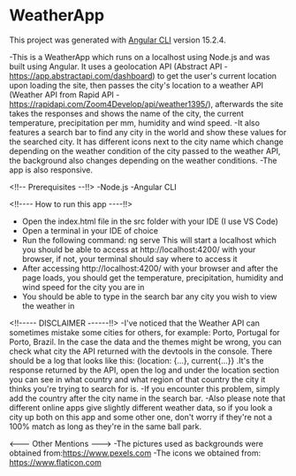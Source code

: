# WeatherApp

This project was generated with [Angular CLI](https://github.com/angular/angular-cli) version 15.2.4.

-This is a WeatherApp which runs on a localhost using Node.js and was built using Angular. It uses a geolocation API (Abstract API - https://app.abstractapi.com/dashboard) to get the user's current location upon loading the site, then passes the city's location to a weather API (Weather API from Rapid API - https://rapidapi.com/Zoom4Develop/api/weather1395/), afterwards the site takes the responses and shows the name of the city, the current temperature, precipitation per mm, humidity and wind speed.
-It also features a search bar to find any city in the world and show these values for the searched city. It has different icons next to the city name which change depending on the weather condition of the city passed to the weather API, the background also changes depending on the weather conditions.
-The app is also responsive.

<!!-- Prerequisites --!!>
-Node.js
-Angular CLI

<!!---- How to run this app ----!!>
- Open the index.html file in the src folder with your IDE (I use VS Code)
- Open a terminal in your IDE of choice 
- Run the following command: ng serve    This will start a localhost which you should be able to access at http://localhost:4200/   with your browser, if not, your terminal should say where to access it
- After accessing http://localhost:4200/ with your browser and after the page loads, you should get the temperature, precipitation, humidity and wind speed for the city you are in
- You should be able to type in the search bar any city you wish to view the weather in

<!!----- DISCLAIMER ------!!>
-I've noticed that the Weather API can sometimes mistake some cities for others, for example: Porto, Portugal for Porto, Brazil. In the case the data and the themes might be wrong, you can check what city the API returned with the devtools in the console. There should be a log that looks like this: {location: {...}, current{...}}   .It's the response returned by the API, open the log and under the location section you can see in what country and what region of that country the city it thinks you're trying to search for is.
-If you encounter this problem, simply add the country after the city name in the search bar.
-Also please note that different online apps give slightly different weather data, so if you look a city up both on this app and some other one, don't worry if they're not a 100% match as long as they're in the same ball park. 

<--- Other Mentions --->
-The pictures used as backgrounds were obtained from:https://www.pexels.com
-The icons we obtained from: https://www.flaticon.com

